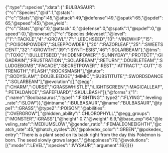 {":type":":species",":data":{":BULBASAUR":{"^c":"Species","@id":1,"@stats":{"^c":"Stats","@hp":45,"@attack":49,"@defense":49,"@spatk":65,"@spdef":65,"@speed":45},"@ev_yield":{"^c":"Stats","@hp":0,"@attack":0,"@defense":0,"@spatk":1,"@spdef":0,"@speed":0},"@moveset":{"^c":"Species::Moveset","@level":{"1":":TACKLE","4":":GROWL","7":":LEECHSEED","10":":VINEWHIP","15":[":POISONPOWDER",":SLEEPPOWDER"],"20":":RAZORLEAF","25":":SWEETSCENT","32":":GROWTH","39":":SYNTHESIS","46":":SOLARBEAM"},"@tms":[":TOXIC",":BULLETSEED",":HIDDENPOWER",":SUNNYDAY",":PROTECT",":GIGADRAIN",":FRUSTRATION",":SOLARBEAM",":RETURN",":DOUBLETEAM",":SLUDGEBOMB",":FACADE",":SECRETPOWER",":REST",":ATTRACT",":CUT",":STRENGTH",":FLASH",":ROCKSMASH"],"@tutor":[":BODYSLAM",":DOUBLEEDGE",":MIMIC",":SUBSTITUTE",":SWORDSDANCE",":SOLARBEAM"],"@evolution":[],"@egg":[":CHARM",":CURSE",":GRASSWHISTLE",":LIGHTSCREEN",":MAGICALLEAF",":PETALDANCE",":SAFEFUARD",":SKULLBASH"]},"@forms":{"1":{":name":"Boolbasaurus",":type1":":FIGHTING",":type2":":FLYING",":leveling_rate":":SLOW"}},"@intname":":BULBASAUR","@name":"BULBASAUR","@type1":":GRASS","@type2":":POISON","@abilities":[":OVERGROW"],"@hidden_ability":":CHLOROPHYLL","@egg_groups":[":MONSTER",":GRASS"],"@height":0.7,"@weight":6.9,"@base_exp":64,"@leveling_rate":":MEDIUMSLOW","@gender_ratio":":FEMALEONEEIGHTH","@catch_rate":45,"@hatch_cycles":20,"@pokedex_color":":GREEN","@pokedex_entry":"There is a plant seed on its back right from the day this Pokémon is born. The seed slowly grows larger.","@happiness":70,"@evolutions":[{":mode":":LEVEL",":species":":IVYSAUR",":argument":16}]}}}